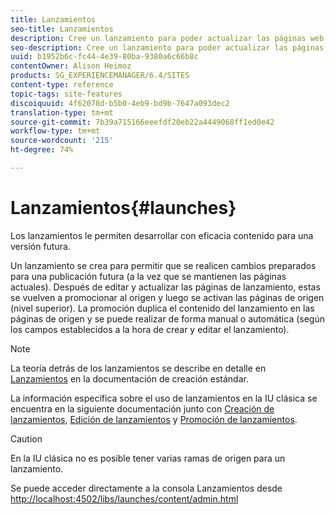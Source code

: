 ```yaml
---
title: Lanzamientos
seo-title: Lanzamientos
description: Cree un lanzamiento para poder actualizar las páginas web existentes a una versión nueva que se activará en el futuro. Al crear un lanzamiento, especificará un título y la página de origen.
seo-description: Cree un lanzamiento para poder actualizar las páginas web existentes a una versión nueva que se activará en el futuro. Al crear un lanzamiento, especificará un título y la página de origen.
uuid: b1952b6c-fc44-4e39-80ba-9380a6c66b8c
contentOwner: Alison Heimoz
products: SG_EXPERIENCEMANAGER/6.4/SITES
content-type: reference
topic-tags: site-features
discoiquuid: 4f62078d-b5b0-4eb9-bd9b-7647a093dec2
translation-type: tm+mt
source-git-commit: 7b39a715166eeefdf20eb22a4449068ff1ed0e42
workflow-type: tm+mt
source-wordcount: '215'
ht-degree: 74%

---
```



# Lanzamientos{#launches}

Los lanzamientos le permiten desarrollar con eficacia contenido para una versión futura. 

Un lanzamiento se crea para permitir que se realicen cambios preparados para una publicación futura (a la vez que se mantienen las páginas actuales). Después de editar y actualizar las páginas de lanzamiento, estas se vuelven a promocionar al origen y luego se activan las páginas de origen (nivel superior). La promoción duplica el contenido del lanzamiento en las páginas de origen y se puede realizar de forma manual o automática (según los campos establecidos a la hora de crear y editar el lanzamiento).

>[!NOTE]
>
>La teoría detrás de los lanzamientos se describe en detalle en [Lanzamientos](/help/sites-authoring/launches.md) en la documentación de creación estándar.
>
>La información específica sobre el uso de lanzamientos en la IU clásica se encuentra en la siguiente documentación junto con [Creación de lanzamientos](/help/sites-classic-ui-authoring/classic-launches-creating.md), [Edición de lanzamientos](/help/sites-classic-ui-authoring/classic-launches-editing.md) y [Promoción de lanzamientos](/help/sites-classic-ui-authoring/classic-launches-promoting.md).

>[!CAUTION]
>
>En la IU clásica no es posible tener varias ramas de origen para un lanzamiento.

Se puede acceder directamente a la consola Lanzamientos desde [http://localhost:4502/libs/launches/content/admin.html](http://localhost:4502/libs/launches/content/admin.html)
